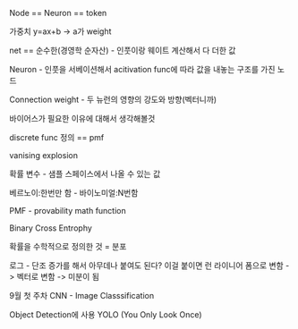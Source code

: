 Node == Neuron == token

가중치 y=ax+b -> a가 weight

net == 순수한(경영학 순자산) - 인풋이랑 웨이트 계산해서 다 더한 값

Neuron - 인풋을 서베이션해서 acitivation func에 따라 값을 내놓는 구조를 가진 노드

Connection weight - 두 뉴런의 영향의 강도와 방향(벡터니까)

바이어스가 필요한 이유에 대해서 생각해볼것

discrete func 정의 == pmf

vanising explosion

확률 변수  - 샘플 스페이스에서 나올 수 있는 값

베르노이:한번만 함 - 바이노미얼:N번함

PMF - provability math function

Binary Cross Entrophy

확률을 수학적으로 정의한 것 = 분포

로그 - 단조 증가를 해서 아무데나 붙여도 된다?
이걸 붙이면 런 라이니어 폼으로 변함 -> 벡터로 변함 -> 미분이 됨

9월 첫 주차
CNN - Image Classsification

Object Detection에 사용
YOLO (You Only Look Once)